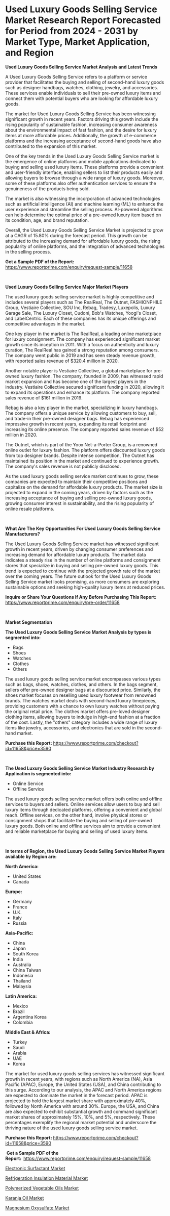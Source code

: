 <p><h1>Used Luxury Goods Selling Service Market Research Report Forecasted for Period from 2024 -  2031 by Market Type, Market Application, and Region</h1></p><p><strong>Used Luxury Goods Selling Service Market Analysis and Latest Trends</strong></p>
<p><p>A Used Luxury Goods Selling Service refers to a platform or service provider that facilitates the buying and selling of second-hand luxury goods such as designer handbags, watches, clothing, jewelry, and accessories. These services enable individuals to sell their pre-owned luxury items and connect them with potential buyers who are looking for affordable luxury goods.</p><p>The market for Used Luxury Goods Selling Service has been witnessing significant growth in recent years. Factors driving this growth include the rising popularity of sustainable fashion, increasing consumer awareness about the environmental impact of fast fashion, and the desire for luxury items at more affordable prices. Additionally, the growth of e-commerce platforms and the increasing acceptance of second-hand goods have also contributed to the expansion of this market.</p><p>One of the key trends in the Used Luxury Goods Selling Service market is the emergence of online platforms and mobile applications dedicated to buying and selling used luxury items. These platforms provide a convenient and user-friendly interface, enabling sellers to list their products easily and allowing buyers to browse through a wide range of luxury goods. Moreover, some of these platforms also offer authentication services to ensure the genuineness of the products being sold.</p><p>The market is also witnessing the incorporation of advanced technologies such as artificial intelligence (AI) and machine learning (ML) to enhance the user experience and streamline the selling process. AI-powered algorithms can help determine the optimal price of a pre-owned luxury item based on its condition, age, and brand reputation.</p><p>Overall, the Used Luxury Goods Selling Service Market is projected to grow at a CAGR of 15.80% during the forecast period. This growth can be attributed to the increasing demand for affordable luxury goods, the rising popularity of online platforms, and the integration of advanced technologies in the selling process.</p></p>
<p><strong>Get a Sample PDF of the Report:&nbsp;</strong> <a href="https://www.reportprime.com/enquiry/request-sample/11658">https://www.reportprime.com/enquiry/request-sample/11658</a></p>
<p>&nbsp;</p>
<p><strong>Used Luxury Goods Selling Service Major Market Players</strong></p>
<p><p>The used luxury goods selling service market is highly competitive and includes several players such as The RealReal, The Outnet, FASHIONPHILE Group, Vestiaire Collective, SOU Inc, Rebag, Tradesy, Luxepolis, Luxury Garage Sale, The Luxury Closet, Cudoni, Bob's Watches, Yoogi's Closet, and LabelCentric. Each of these companies has its unique offerings and competitive advantages in the market.</p><p>One key player in the market is The RealReal, a leading online marketplace for luxury consignment. The company has experienced significant market growth since its inception in 2011. With a focus on authenticity and luxury curation, The RealReal has gained a strong reputation among consumers. The company went public in 2019 and has seen steady revenue growth, with reported sales revenue of $320.4 million in 2020.</p><p>Another notable player is Vestiaire Collective, a global marketplace for pre-owned luxury fashion. The company, founded in 2009, has witnessed rapid market expansion and has become one of the largest players in the industry. Vestiaire Collective secured significant funding in 2020, allowing it to expand its operations and enhance its platform. The company reported sales revenue of $161 million in 2019.</p><p>Rebag is also a key player in the market, specializing in luxury handbags. The company offers a unique service by allowing customers to buy, sell, and trade-in their pre-owned designer bags. Rebag has experienced impressive growth in recent years, expanding its retail footprint and increasing its online presence. The company reported sales revenue of $52 million in 2020.</p><p>The Outnet, which is part of the Yoox Net-a-Porter Group, is a renowned online outlet for luxury fashion. The platform offers discounted luxury goods from top designer brands. Despite intense competition, The Outnet has maintained its position in the market and continued to experience growth. The company's sales revenue is not publicly disclosed. </p><p>As the used luxury goods selling service market continues to grow, these companies are expected to maintain their competitive positions and capitalize on the demand for affordable luxury products. The market size is projected to expand in the coming years, driven by factors such as the increasing acceptance of buying and selling pre-owned luxury goods, growing consumer interest in sustainability, and the rising popularity of online resale platforms.</p></p>
<p>&nbsp;</p>
<p><strong>What Are The Key Opportunities For Used Luxury Goods Selling Service Manufacturers?</strong></p>
<p><p>The Used Luxury Goods Selling Service market has witnessed significant growth in recent years, driven by changing consumer preferences and increasing demand for affordable luxury products. The market data indicates a steady rise in the number of online platforms and consignment stores that specialize in buying and selling pre-owned luxury goods. This trend is expected to continue with the projected growth rate of the market over the coming years. The future outlook for the Used Luxury Goods Selling Service market looks promising, as more consumers are exploring sustainable options and seeking high-quality luxury items at reduced prices.</p></p>
<p><strong>Inquire or Share Your Questions If Any Before Purchasing This Report:</strong> <a href="https://www.reportprime.com/enquiry/pre-order/11658">https://www.reportprime.com/enquiry/pre-order/11658</a></p>
<p>&nbsp;</p>
<p><strong>Market Segmentation</strong></p>
<p><strong>The Used Luxury Goods Selling Service Market Analysis by types is segmented into:</strong></p>
<p><ul><li>Bags</li><li>Shoes</li><li>Watches</li><li>Clothes</li><li>Others</li></ul></p>
<p><p>The used luxury goods selling service market encompasses various types such as bags, shoes, watches, clothes, and others. In the bags segment, sellers offer pre-owned designer bags at a discounted price. Similarly, the shoes market focuses on reselling used luxury footwear from renowned brands. The watches market deals with second-hand luxury timepieces, providing customers with a chance to own luxury watches without paying the original retail price. The clothes market offers pre-loved designer clothing items, allowing buyers to indulge in high-end fashion at a fraction of the cost. Lastly, the "others" category includes a wide range of luxury items like jewelry, accessories, and electronics that are sold in the second-hand market.</p></p>
<p><strong>Purchase this Report:&nbsp;</strong><a href="https://www.reportprime.com/checkout?id=11658&price=3590">https://www.reportprime.com/checkout?id=11658&price=3590</a></p>
<p>&nbsp;</p>
<p><strong>The Used Luxury Goods Selling Service Market Industry Research by Application is segmented into:</strong></p>
<p><ul><li>Online Service</li><li>Offline Service</li></ul></p>
<p><p>The used luxury goods selling service market offers both online and offline services to buyers and sellers. Online services allow users to buy and sell luxury items through dedicated platforms, offering a convenient and global reach. Offline services, on the other hand, involve physical stores or consignment shops that facilitate the buying and selling of pre-owned luxury goods. Both online and offline services aim to provide a convenient and reliable marketplace for buying and selling of used luxury items.</p></p>
<p>&nbsp;</p>
<p><strong>In terms of Region, the Used Luxury Goods Selling Service Market Players available by Region are:</strong></p>
<p>
    <p> <strong> North America: </strong>
        <ul>
            <li>United States</li>
            <li>Canada</li>
        </ul>
        </p> 
    <p> <strong> Europe: </strong>
        <ul>
            <li>Germany</li>
            <li>France</li>
            <li>U.K.</li>
            <li>Italy</li>
            <li>Russia</li>
        </ul>
        </p> 
    <p> <strong> Asia-Pacific: </strong>
        <ul>
            <li>China</li>
            <li>Japan</li>
            <li>South Korea</li>
            <li>India</li>
            <li>Australia</li>
            <li>China Taiwan</li>
            <li>Indonesia</li>
            <li>Thailand</li>
            <li>Malaysia</li>
        </ul>
        </p> 
    <p> <strong> Latin America: </strong>
        <ul>
            <li>Mexico</li>
            <li>Brazil</li>
            <li>Argentina Korea</li>
            <li>Colombia</li>
        </ul>
        </p> 
    <p> <strong> Middle East & Africa: </strong>
        <ul>
            <li>Turkey</li>
            <li>Saudi</li>
            <li>Arabia</li>
            <li>UAE</li>
            <li>Korea</li>
        </ul>
    </p>
    </p>
<p><p>The market for used luxury goods selling services has witnessed significant growth in recent years, with regions such as North America (NA), Asia Pacific (APAC), Europe, the United States (USA), and China contributing to this surge. According to our analysis, the APAC and North America regions are expected to dominate the market in the forecast period. APAC is projected to hold the largest market share with approximately 40%, followed by North America with around 30%. Europe, the USA, and China are also expected to exhibit substantial growth and command significant market shares of approximately 15%, 10%, and 5%, respectively. These percentages exemplify the regional market potential and underscore the thriving nature of the used luxury goods selling service market.</p></p>
<p><strong>Purchase this Report: </strong><a href="https://www.reportprime.com/checkout?id=11658&price=3590">https://www.reportprime.com/checkout?id=11658&price=3590</a></p>
<p>&nbsp;<strong>Get a Sample PDF of the Report:&nbsp;&nbsp;</strong><a href="https://www.reportprime.com/enquiry/request-sample/11658">https://www.reportprime.com/enquiry/request-sample/11658</a></p>
<p><strong></strong></p>
<p><p><a href="https://medium.com/@nicholasgarcia1914/electronic-surfactant-market-analysis-and-sze-forecasted-for-period-from-2024-to-2031-b0016b9e526c">Electronic Surfactant Market</a></p><p><a href="https://medium.com/@nicholasgarcia1914/refrigeration-insulation-material-market-exploring-market-share-market-trends-and-future-growth-a8b4ccb5e48d">Refrigeration Insulation Material Market</a></p><p><a href="https://medium.com/@nicholasgarcia1914/polymerized-vegetable-oils-market-size-market-outlook-and-market-forecast-2024-to-2031-de5f8b6c7045">Polymerized Vegetable Oils Market</a></p><p><a href="https://medium.com/@nicholasgarcia1914/karanja-oil-market-analysis-and-sze-forecasted-for-period-from-2024-to-2031-5a8145c189a8">Karanja Oil Market</a></p><p><a href="https://medium.com/@nicholasgarcia1914/magnesium-oxysulfate-market-report-reveals-the-latest-trends-and-growth-opportunities-of-this-c20ec8247c72">Magnesium Oxysulfate Market</a></p></p>